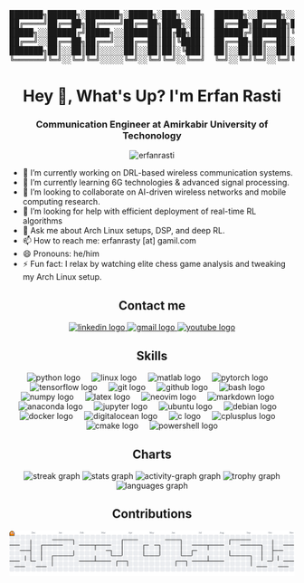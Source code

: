 
<pre align="center">
███████╗██████╗░███████╗░█████╗░███╗░░██╗  ██████╗░░█████╗░░██████╗████████╗██╗
██╔════╝██╔══██╗██╔════╝██╔══██╗████╗░██║  ██╔══██╗██╔══██╗██╔════╝╚══██╔══╝██║
█████╗░░██████╔╝█████╗░░███████║██╔██╗██║  ██████╔╝███████║╚█████╗░░░░██║░░░██║
██╔══╝░░██╔══██╗██╔══╝░░██╔══██║██║╚████║  ██╔══██╗██╔══██║░╚═══██╗░░░██║░░░██║
███████╗██║░░██║██║░░░░░██║░░██║██║░╚███║  ██║░░██║██║░░██║██████╔╝░░░██║░░░██║
╚══════╝╚═╝░░╚═╝╚═╝░░░░░╚═╝░░╚═╝╚═╝░░╚══╝  ╚═╝░░╚═╝╚═╝░░╚═╝╚═════╝░░░░╚═╝░░░╚═╝
</pre>

<h1 align="center">Hey 👋, What's Up? I'm Erfan Rasti</h1>
<h3 align="center">Communication Engineer at Amirkabir University of Techonology</h3>
<p align="center"> <img src="https://komarev.com/ghpvc/?username=erfanrasti&label=Profile%20views&color=0e75b6&style=flat" alt="erfanrasti" /> </p>

* 🔭 I’m currently working on DRL-based wireless communication systems.
* 🌱 I’m currently learning 6G technologies & advanced signal processing.
* 👯 I’m looking to collaborate on AI-driven wireless networks and mobile computing research.
* 🤔 I’m looking for help with efficient deployment of real-time RL algorithms
* 💬 Ask me about Arch Linux setups, DSP, and deep RL.
* 📫 How to reach me: erfanrasty \[at] gamil.com
* 😄 Pronouns: he/him
* ⚡ Fun fact: I relax by watching elite chess game analysis and tweaking my Arch Linux setup.

###

<h2 align="center">Contact me</h2>
<div align="center">
  <a href="https://www.linkedin.com/in/erfan-rasti-6a80561a1/" target="_blank">
    <img src="https://img.shields.io/static/v1?message=LinkedIn&logo=linkedin&label=&color=0077B5&logoColor=&labelColor=&style=for-the-badge" height="25" alt="linkedin logo"  />
  </a>
  <a href="mailto:erfanrasty@gmail.com" target="_blank">
    <img src="https://img.shields.io/static/v1?message=Gmail&logo=gmail&label=&color=D14836&logoColor=white&labelColor=&style=for-the-badge" height="25" alt="gmail logo"  />
  </a>
  <a href="https://www.youtube.com/channel/UCZYK7VZp23csTqB6ZgtPtOA?app=desktop" target="_blank">
    <img src="https://img.shields.io/static/v1?message=Youtube&logo=youtube&label=&color=FF0000&logoColor=white&labelColor=&style=for-the-badge" height="25" alt="youtube logo"  />
  </a>
</div>

###
<h2 align="center">Skills</h2>

<div align="center">
  <img src="https://skillicons.dev/icons?i=py" height="60" alt="python logo"  />
  <img width="12" />
  <img src="https://skillicons.dev/icons?i=linux" height="60" alt="linux logo"  />
  <img width="12" />
  <img src="https://skillicons.dev/icons?i=matlab" height="60" alt="matlab logo"  />
  <img width="12" />
  <img src="https://skillicons.dev/icons?i=pytorch" height="60" alt="pytorch logo"  />
  <img width="12" />
  <img src="https://skillicons.dev/icons?i=tensorflow" height="60" alt="tensorflow logo"  />
  <img width="12" />
  <img src="https://skillicons.dev/icons?i=git" height="60" alt="git logo"  />
  <img width="12" />
  <img src="https://skillicons.dev/icons?i=github" height="60" alt="github logo"  />
  <img width="12" />
  <img src="https://skillicons.dev/icons?i=bash" height="60" alt="bash logo"  />
  <img width="12" />
  <img src="https://cdn.simpleicons.org/numpy/013243" height="60" alt="numpy logo"  />
  <img width="12" />
  <img src="https://skillicons.dev/icons?i=latex" height="60" alt="latex logo"  />
  <img width="12" />
  <img src="https://skillicons.dev/icons?i=neovim" height="60" alt="neovim logo"  />
  <img width="12" />
  <img src="https://skillicons.dev/icons?i=md" height="60" alt="markdown logo"  />
  <img width="12" />
  <img src="https://cdn.jsdelivr.net/gh/devicons/devicon/icons/anaconda/anaconda-original.svg" height="60" alt="anaconda logo"  />
  <img width="12" />
  <img src="https://cdn.simpleicons.org/jupyter/F37626" height="60" alt="jupyter logo"  />
  <img width="12" />
  <img src="https://cdn.simpleicons.org/ubuntu/E95420" height="60" alt="ubuntu logo"  />
  <img width="12" />
  <img src="https://cdn.simpleicons.org/debian/A81D33" height="60" alt="debian logo"  />
  <img width="12" />
  <img src="https://skillicons.dev/icons?i=docker" height="60" alt="docker logo"  />
  <img width="12" />
  <img src="https://cdn.jsdelivr.net/gh/devicons/devicon/icons/digitalocean/digitalocean-original.svg" height="60" alt="digitalocean logo"  />
  <img width="12" />
  <img src="https://skillicons.dev/icons?i=c" height="60" alt="c logo"  />
  <img width="12" />
  <img src="https://skillicons.dev/icons?i=cpp" height="60" alt="cplusplus logo"  />
  <img width="12" />
  <img src="https://skillicons.dev/icons?i=cmake" height="60" alt="cmake logo"  />
  <img width="12" />
  <img src="https://skillicons.dev/icons?i=powershell" height="60" alt="powershell logo"  />
</div>


###
<h2 align="center">Charts</h2>

<div align="center">
  <img src="https://streak-stats.demolab.com?user=erfanrasti&locale=en&mode=daily&theme=tokyonight&hide_border=false&border_radius=5&order=3" height="150" alt="streak graph"  />
  <img src="https://github-readme-stats.vercel.app/api?username=erfanrasti&hide_title=false&hide_rank=false&show_icons=true&include_all_commits=true&count_private=true&disable_animations=false&theme=tokyonight&locale=en&hide_border=false&order=1" height="150" alt="stats graph"  />
  <img src="https://github-readme-activity-graph.vercel.app/graph?username=erfanrasti&radius=16&theme=tokyo-night&area=true&order=5" height="300" alt="activity-graph graph"  />
  <img src="https://github-profile-trophy.vercel.app?username=erfanrasti&theme=tokyonight&column=-1&row=1&margin-w=8&margin-h=8&no-bg=false&no-frame=false&order=4" height="150" alt="trophy graph"  />
  <img src="https://github-readme-stats.vercel.app/api/top-langs?username=erfanrasti&locale=en&hide_title=false&layout=compact&card_width=320&langs_count=5&theme=tokyonight&hide_border=false&order=2" height="150" alt="languages graph"  />
</div>

###
<h2 align="center">Contributions</h2>

<picture>
  <source media="(prefers-color-scheme: dark)" srcset="https://raw.githubusercontent.com/erfanrasti/erfanrasti/output/pacman-contribution-graph-dark.svg">
  <source media="(prefers-color-scheme: light)" srcset="https://raw.githubusercontent.com/erfanrasti/erfanrasti/output/pacman-contribution-graph.svg">
  <img alt="pacman contribution graph" src="https://raw.githubusercontent.com/erfanrasti/erfanrasti/output/pacman-contribution-graph.svg">
</picture>

###

